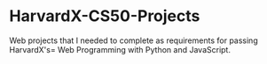 # HarvardX-CS50-Projects
Web projects that I needed to complete as requirements for passing HarvardX's= Web Programming with Python and JavaScript.
